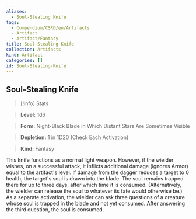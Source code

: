 ```yaml
---
aliases:
  - Soul-Stealing Knife
tags:
  - Compendium/CSRD/en/Artifacts
  - Artifact
  - Artifact/Fantasy
title: Soul-Stealing Knife
collection: Artifacts
kind: Artifact
categories: []
id: Soul-Stealing-Knife
---
```

## Soul-Stealing Knife    
>[!info] Stats    
> **Level:** 1d6    
> **Form:** Night-Black Blade in Which Distant Stars Are Sometimes Visible    
> **Depletion:** 1 in 1D20 (Check Each Activation)    
> **Kind:** Fantasy  
    
This knife functions as a normal light weapon. However, if the wielder wishes, on a successful attack, it inflicts additional damage (ignores Armor) equal to the artifact's level. If damage from the dagger reduces a target to 0 health, the target's soul is drawn into the blade. The soul remains trapped there for up to three days, after which time it is consumed. (Alternatively, the wielder can release the soul to whatever its fate would otherwise be.) As a separate activation, the wielder can ask three questions of a creature whose soul is trapped in the blade and not yet consumed. After answering the third question, the soul is consumed.
